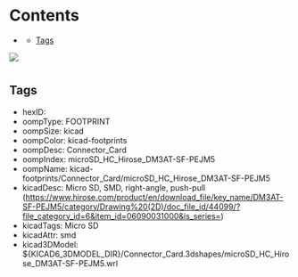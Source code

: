 



Contents
========

* [](#)
	* [Tags](#tags)
  
![][im]
# 

## Tags

- hexID: 
- oompType: FOOTPRINT
- oompSize: kicad
- oompColor: kicad-footprints
- oompDesc: Connector_Card
- oompIndex: microSD_HC_Hirose_DM3AT-SF-PEJM5
- oompName: kicad-footprints/Connector_Card/microSD_HC_Hirose_DM3AT-SF-PEJM5
- kicadDesc: Micro SD, SMD, right-angle, push-pull (https://www.hirose.com/product/en/download_file/key_name/DM3AT-SF-PEJM5/category/Drawing%20(2D)/doc_file_id/44099/?file_category_id=6&item_id=06090031000&is_series=)
- kicadTags: Micro SD
- kicadAttr: smd
- kicad3DModel: ${KICAD6_3DMODEL_DIR}/Connector_Card.3dshapes/microSD_HC_Hirose_DM3AT-SF-PEJM5.wrl



[im]: image.png
